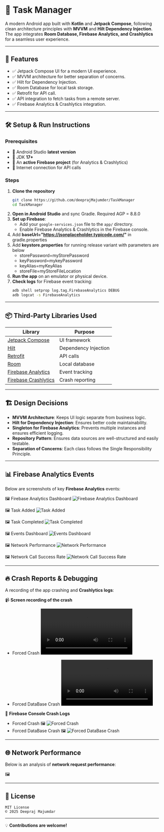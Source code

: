 # 📱 Task Manager

A modern Android app built with **Kotlin** and **Jetpack Compose**, following clean architecture principles with **MVVM** and **Hilt Dependency Injection**. The app integrates **Room Database, Firebase Analytics, and Crashlytics** for a seamless user experience.

---

## 🚀 Features

- ✅ Jetpack Compose UI for a modern UI experience.
- ✅ MVVM architecture for better separation of concerns.
- ✅ Hilt for Dependency Injection.
- ✅ Room Database for local task storage.
- ✅ Retrofit for API call.
- ✅ API integration to fetch tasks from a remote server.
- ✅ Firebase Analytics & Crashlytics integration.

---

## 🛠️ Setup & Run Instructions

### Prerequisites

- 📌 Android Studio **latest version**
- 📌 JDK **17+**
- 📌 An **active Firebase project** (for Analytics & Crashlytics)
- 📌 Internet connection for API calls

### Steps

1. **Clone the repository**
   ```bash
   git clone https://github.com/deeprajMajumder/TaskManager
   cd TaskManager
   ```
2. **Open in Android Studio** and sync Gradle. Required AGP = 8.8.0
3. **Set up Firebase**:
   - Add your `google-services.json` file to the `app/` directory.
   - Enable Firebase Analytics & Crashlytics in the Firebase console.
4. Add **baseUrl="https://jsonplaceholder.typicode.com/"** in gradle.properties
5. Add **keystore.properties** for running release variant with parameters are below
   - storePassword=myStorePassword
   - keyPassword=mykeyPassword
   - keyAlias=myKeyAlias
   - storeFile=myStoreFileLocation
6. **Run the app** on an emulator or physical device.
7. **Check logs** for Firebase event tracking:
   ```bash
   adb shell setprop log.tag.FirebaseAnalytics DEBUG
   adb logcat -s FirebaseAnalytics
   ```

---

## 📦 Third-Party Libraries Used

| Library | Purpose |
|---------|---------|
| [Jetpack Compose](https://developer.android.com/jetpack/compose) | UI framework |
| [Hilt](https://dagger.dev/hilt/) | Dependency Injection |
| [Retrofit](https://square.github.io/retrofit/) | API calls |
| [Room](https://developer.android.com/jetpack/androidx/releases/room) | Local database |
| [Firebase Analytics](https://firebase.google.com/docs/analytics) | Event tracking |
| [Firebase Crashlytics](https://firebase.google.com/docs/crashlytics) | Crash reporting |

---

## 🏗️ Design Decisions

- **MVVM Architecture**: Keeps UI logic separate from business logic.
- **Hilt for Dependency Injection**: Ensures better code maintainability.
- **Singleton for Firebase Analytics**: Prevents multiple instances and ensures efficient logging.
- **Repository Pattern**: Ensures data sources are well-structured and easily testable.
- **Separation of Concerns**: Each class follows the Single Responsibility Principle.

---

## 📊 Firebase Analytics Events

Below are screenshots of key **Firebase Analytics** events:

🖼 Firebase Analytics Dashboard
![Firebase Analytics Dashboard](appScreenshotsAndRecordings/AnalyticsDashboard.png)

🖼 Task Added
![Task Added](appScreenshotsAndRecordings/TaskAdded.png)

🖼 Task Completed
![Task Completed](appScreenshotsAndRecordings/TaskCompleted.png)

🖼 Events Dashboard
![Events Dashboard](appScreenshotsAndRecordings/EventsDashboard.png)

🖼 Network Performance
![Network Performance](appScreenshotsAndRecordings/NetworkPerformance.png)

🖼 Network Call Success Rate
![Network Call Success Rate](appScreenshotsAndRecordings/NetworkCallSuccessRate.png)

---

## 🔥 Crash Reports & Debugging

A recording of the app crashing and **Crashlytics logs**:

📹 **Screen recording of the crash**  

   - Forced Crash
![Forced Crash](appScreenshotsAndRecordings/crash_implementation_20250206_160429.mp4)

   - Forced DataBase Crash
![Forced DataBase Crash](appScreenshotsAndRecordings/database_crash_20250206_161211.mp4)

📸 **Firebase Console Crash Logs**  

   - Forced Crash 
   🖼 ![Forced Crash](appScreenshotsAndRecordings/ForcedCrash.png)
   - Forced DataBase Crash
   🖼 ![Forced DataBase Crash](appScreenshotsAndRecordings/DatabaseCrash.png)
---

## 🌐 Network Performance

Below is an analysis of **network request performance**:

🖼 

---

## 📜 License

```
MIT License
© 2025 Deepraj Majumdar
```

---

💡 **Contributions are welcome!**


